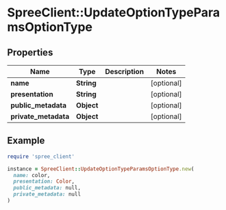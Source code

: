 # SpreeClient::UpdateOptionTypeParamsOptionType

## Properties

| Name | Type | Description | Notes |
| ---- | ---- | ----------- | ----- |
| **name** | **String** |  | [optional] |
| **presentation** | **String** |  | [optional] |
| **public_metadata** | **Object** |  | [optional] |
| **private_metadata** | **Object** |  | [optional] |

## Example

```ruby
require 'spree_client'

instance = SpreeClient::UpdateOptionTypeParamsOptionType.new(
  name: color,
  presentation: Color,
  public_metadata: null,
  private_metadata: null
)
```

